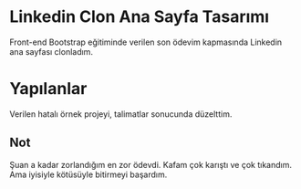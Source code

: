 # Linkedin Clon Ana Sayfa Tasarımı
Front-end Bootstrap eğitiminde verilen son ödevim kapmasında Linkedin ana sayfası clonladım.
# Yapılanlar
Verilen hatalı örnek projeyi, talimatlar sonucunda düzelttim.
## Not
Şuan a kadar zorlandığım en zor ödevdi. Kafam çok karıştı ve çok tıkandım. Ama iyisiyle kötüsüyle bitirmeyi başardım.
